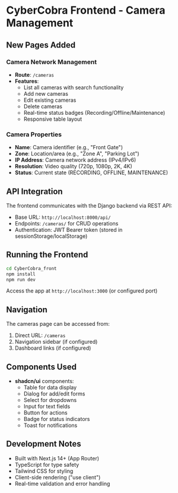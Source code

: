 # CyberCobra Frontend - Camera Management

## New Pages Added

### Camera Network Management
- **Route**: `/cameras`
- **Features**:
  - List all cameras with search functionality
  - Add new cameras
  - Edit existing cameras
  - Delete cameras
  - Real-time status badges (Recording/Offline/Maintenance)
  - Responsive table layout

### Camera Properties
- **Name**: Camera identifier (e.g., "Front Gate")
- **Zone**: Location/area (e.g., "Zone A", "Parking Lot")
- **IP Address**: Camera network address (IPv4/IPv6)
- **Resolution**: Video quality (720p, 1080p, 2K, 4K)
- **Status**: Current state (RECORDING, OFFLINE, MAINTENANCE)

## API Integration

The frontend communicates with the Django backend via REST API:
- Base URL: `http://localhost:8000/api/`
- Endpoints: `/cameras/` for CRUD operations
- Authentication: JWT Bearer token (stored in sessionStorage/localStorage)

## Running the Frontend

```bash
cd CyberCobra_front
npm install
npm run dev
```

Access the app at `http://localhost:3000` (or configured port)

## Navigation

The cameras page can be accessed from:
1. Direct URL: `/cameras`
2. Navigation sidebar (if configured)
3. Dashboard links (if configured)

## Components Used

- **shadcn/ui** components:
  - Table for data display
  - Dialog for add/edit forms
  - Select for dropdowns
  - Input for text fields
  - Button for actions
  - Badge for status indicators
  - Toast for notifications

## Development Notes

- Built with Next.js 14+ (App Router)
- TypeScript for type safety
- Tailwind CSS for styling
- Client-side rendering ("use client")
- Real-time validation and error handling
